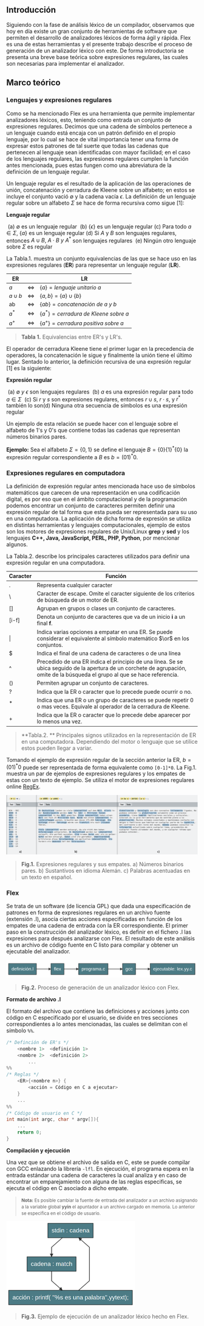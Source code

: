 

## Introducción

Siguiendo con la fase de análisis léxico de un compilador, observamos que hoy en día existe un gran conjunto de herramientas de software que permiten el desarrollo de analizadores léxicos de forma ágil y rápida. Flex es una de estas herramientas y el presente trabajo describe el proceso de generación de un analizador léxico con este. De forma introductoria se presenta una breve base teórica sobre expresiones regulares, las cuales son necesarias para implementar el analizador.

## Marco teórico

### Lenguajes y expresiones regulares

Como se ha mencionado Flex es una herramienta que permite implementar analizadores léxicos, esto, teniendo como entrada un conjunto de expresiones regulares. Decimos que una cadena de símbolos pertenece a un lenguaje cuando está encaja con un patrón definido en el propio lenguaje, por lo cual se hace de vital importancia tener una forma de expresar estos patrones de tal suerte que todas las cadenas que pertenecen al lenguaje sean identificadas con mayor facilidad; en el caso de los lenguajes regulares, las expresiones regulares cumplen la función antes mencionada, pues estas fungen como una abreviatura de la definición de un lenguaje regular.

Un lenguaje regular es el resultado de la aplicación de las operaciones de unión, concatenación y cerradura de Kleene sobre un alfabeto; en estos se incluye el conjunto vació $\emptyset$ y la cadena vacía $\epsilon$. La definición de un lenguaje regular sobre un alfabeto $\Sigma$ se hace de forma recursiva como sigue [1]:

**Lenguaje regular**

​		(a) $\emptyset$ es un lenguaje regular
​		(b) {$\epsilon$} es un lenguaje regular
​		(c) Para todo $a\in \Sigma$, $\{a\}$ es un lenguaje regular
​		(d) Si $A$ y $B$ son lenguajes regulares, entonces $A \cup B,\ A\cdot B\ y\ A^{*}$ son lenguajes regulares
​		(e) Ningún otro lenguaje sobre $\Sigma$ es regular

La Tabla.1. muestra un conjunto equivalencias de las que se hace uso en las expresiones regulares (**ER**) para representar un lenguaje regular (**LR**).

| ER        |        | LR                                        |
| --------- | :----: | ----------------------------------------- |
| $a$       | $\iff$ | $\{a\}={lenguaje\ unitario\ a}$           |
| $a\cup b$ | $\iff$ | $\{a,b\}=\{a\}\cup \{b\}$                 |
| ab        | $\iff$ | $\{ab\}=concatenación\ de\ a\ y\ b$       |
| $a^*$     | $\iff$ | $\{a^*\}=cerradura\ de\ Kleene\ sobre\ a$ |
| $a^+$     | $\iff$ | $\{a^+\}=cerradura\ positiva\ sobre\ a$   |

> **Tabla 1.** Equivalencias entre ER's y LR's.

El operador de cerradura Kleene tiene el primer lugar en la precedencia de operadores, la concatenación le sigue y finalmente la unión tiene el último lugar. Sentado lo anterior, la definición recursiva de una expresión regular [1] es la siguiente:

**Expresión regular**

​		(a) $\emptyset\ y\ \epsilon$ son lenguajes regulares
​		(b) $a$ es una expresión regular para todo $a\in \Sigma$
​		(c) Si $r$ y $s$ son expresiones regulares, entonces $r\cup s,\ r\cdot s,$ y $r^*$ también lo son
​		(d) Ninguna otra secuencia de símbolos es una expresión regular

Un ejemplo de esta relación se puede hacer con el lenguaje sobre el alfabeto de 1's y 0's que contiene todas las cadenas que representan números binarios pares.

**Ejemplo:** Sea el alfabeto $\Sigma=\{0,1\}$ se define el lenguaje $B={\{0\}\{1\}^*\{0\}}$ la expresión regular correspondiente a $B$ es $b=(01)^*0$.

### Expresiones regulares en computadora

La definición de expresión regular antes mencionada hace uso de símbolos matemáticos que carecen de una representación en una codificación digital, es por eso que en el ámbito computacional y de la programación podemos encontrar un conjunto de caracteres permiten definir una expresión regular de tal forma que esta pueda ser representada para su uso en una computadora. La aplicación de dicha forma de expresión se utiliza en distintas herramientas y lenguajes computacionales, ejemplo de estos son los motores de expresiones regulares de Unix/Linux **grep** y **sed** y los lenguajes **C++, Java, JavaScript, PERL, PHP, Python**, por mencionar algunos.

La Tabla.2. describe los principales caracteres utilizados para definir una expresión regular en una computadora.

| Caracter | Función                                                      |
| -------- | ------------------------------------------------------------ |
| .        | Representa cualquier caracter                                |
| \        | Caracter de escape. Omite el caracter siguiente de los criterios de búsqueda de un motor de ER. |
| []       | Agrupan en grupos o clases un conjunto de caracteres.        |
| [i-f]    | Denota un conjunto de caracteres que va de un inicio **i** a un final **f**. |
| \|       | Indica varias opciones a empatar en una ER. Se puede considerar el equivalente al símbolo matemático $\or$ en los conjuntos. |
| $        | Indica el final de una cadena de caracteres o de una línea   |
| ^        | Precedido de una ER indica el principio de una línea. Se se ubica seguido de la apertura de un corchete de agrupación, omite de la búsqueda el grupo al que se hace referencia. |
| ()       | Permiten agrupar un conjunto de caracteres.                  |
| ?        | Indica que la ER o caracter que lo precede puede ocurrir o no. |
| *        | Indica que una ER o un grupo de caracteres se puede repetir 0 o mas veces. Equivale al operador de la cerradura de Kleene. |
| +        | Indica que la ER o caracter que lo precede debe aparecer por lo menos una vez. |

> **Tabla.2. ** Principales signos utilizados en la representación de ER en una computadora.  Dependiendo del motor o lenguaje que se utilice estos pueden llegar a variar.

Tomando el ejemplo de expresión regular de la sección anterior la ER, $b=(01)^*0$  puede ser representada de forma equivalente como `[0-1]*0`.  La Fig.1. muestra un par de ejemplos de expresiones regulares y los empates de estas con un texto de ejemplo. Se utiliza el motor de expresiones regulares online [RegEx](https://regexr.com/).

<img src="images/fig1.png" style="zoom:80%;" />

> **Fig.1.** Expresiones regulares y sus empates. a) Números binarios pares. b) Sustantivos en idioma Alemán. c) Palabras acentuadas en un texto en español.

### Flex

Se trata de un software (de licencia GPL) que dada una especificación de patrones en forma de expresiones regulares en un archivo fuente (extensión .l), asocia ciertas acciones especificadas en función de los empates de una cadena de entrada con la ER correspondiente. El primer paso en la construcción del analizador léxico,  es definir en el fichero .l las expresiones para después analizarse con Flex. El resultado de este análisis es un archivo de código fuente en C listo para compilar y obtener un ejecutable del analizador.

![](images/fig2a.png)

> **Fig.2.** Proceso de generación de un analizador léxico con Flex.

**Formato de archivo .l**

El formato del archivo que contiene las definiciones y acciones junto con código en C especificado por el usuario, se divide en tres secciones correspondientes a lo antes mencionadas, las cuales se delimitan con el símbolo `%%`. 

```C
/* Definción de ER's */
	<nombre 1>	<definición 1>
	<nombre 2>	<definición 2>
        ...
%%
/* Reglas */
	<ER>{<nombre n>} {
		<acción = Código en C a ejecutar>
	}
	...
%%
/* Código de usuario en C */
int main(int argc, char * argv[]){
	...
	return 0;
}
```

**Compilación y ejecución**

Una vez que se obtiene el archivo de salida en C, este se puede compilar con GCC enlazando la librería `-lfl`. En ejecución, el programa espera en la entrada estándar una cadena de caracteres la cual analiza y en caso de encontrar un emparejamiento con alguna de las reglas especificas, se ejecuta el código en C asociado a dicho empate. 

> <small>**Nota:** Es posible cambiar la fuente de entrada del analizador a un archivo asignando a la variable global **yyin** el apuntador a un archivo cargado en memoria. Lo anterior se especifica en el código de usuario.</small>

<img src="images/fig3.png" style="zoom: 50%;" />

> **Fig.3.** Ejemplo de ejecución de un analizador léxico hecho en Flex.
